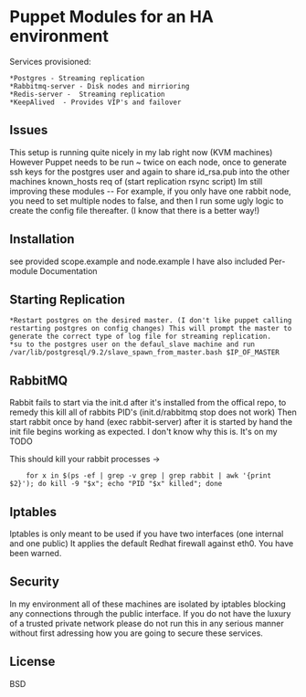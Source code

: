 Puppet Modules for an HA environment 
====================================
Services provisioned:

 
	*Postgres - Streaming replication 
	*Rabbitmq-server - Disk nodes and mirrioring 
	*Redis-server -  Streaming replication
	*KeepAlived  - Provides VIP's and failover


Issues
------

This setup is running quite nicely in my lab right now (KVM machines) However Puppet needs to be run ~ twice on each node, once to generate ssh keys for the postgres user and again to share id_rsa.pub into the other machines known_hosts req of (start replication rsync script)
Im still improving these modules -- For example, if you only have one rabbit node, you need to set multiple nodes to false, and then I run some ugly logic to create the config file thereafter. 
(I know that there is a better way!)


Installation
------------
see provided scope.example and node.example 
I have also included Per-module Documentation

Starting Replication
--------------------
	*Restart postgres on the desired master. (I don't like puppet calling restarting postgres on config changes) This will prompt the master to generate the correct type of log file for streaming replication.
	*su to the postgres user on the defaul_slave machine and run /var/lib/postgresql/9.2/slave_spawn_from_master.bash $IP_OF_MASTER 

RabbitMQ
-------- 
Rabbit fails to start via the init.d after it's installed from the offical repo, to remedy this kill all of rabbits PID's (init.d/rabbitmq stop does not work) Then start rabbit once by hand (exec rabbit-server) after it is started by hand the init file begins working as expected. I don't know why this is. It's on my TODO

This should kill your rabbit processes -> 

        for x in $(ps -ef | grep -v grep | grep rabbit | awk '{print $2}'); do kill -9 "$x"; echo "PID "$x" killed"; done

Iptables
--------
Iptables is only meant to be used if you have two interfaces (one internal and one public) It applies the default Redhat firewall against eth0. You have been warned.

Security
--------
In my environment all of these machines are isolated by iptables blocking any connections through the public interface.
If you do not have the luxury of a trusted private network please do not run this in any serious manner without first adressing how you are going to secure these services.

License
------
BSD

